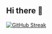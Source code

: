 ## Hi there 👋

<div align="left">
  <a href="https://git.io/streak-stats"><img src="https://streak-stats.demolab.com?user=irfanghapar&theme=dark&border_radius=2.9&border=585858" alt="GitHub Streak" /></a>
</div>
<div>
    <a href="[![Anurag's GitHub stats](https://github-readme-stats.vercel.app/apiirfanghapar)](https://github.com/anuraghazra/github-readme-stats)"
</div>

###
